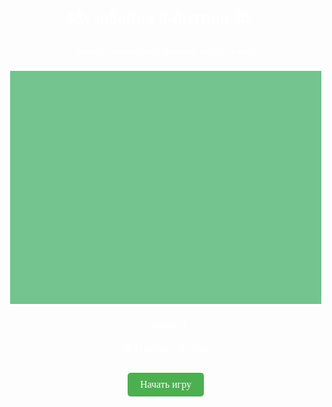 
<html lang="ru">
<head>
    <meta charset="UTF-8">
    <title>Мухобойка 8-бит 🪰🔨</title>
    <style>
        body {
            background: url('https://i.imgur.com/3ZQZQ9m.png') repeat;
            image-rendering: pixelated;
            text-align: center;
            font-family: 'Press Start 2P', cursive;
            color: white;
            overflow: hidden;
            margin: 0;
        }
        h1 {
            display: flex;
            justify-content: center;
            align-items: center;
            gap: 10px;
        }
        canvas {
            display: block;
            margin: 20px auto;
            border: 3px solid white;
            background: #73c48f;
            image-rendering: pixelated;
            cursor: crosshair;
        }
        #score-container, #timer-container {
            margin-top: 10px;
            font-size: 20px;
        }
        #message {
            position: absolute;
            top: 50%;
            left: 50%;
            transform: translate(-50%, -50%);
            font-size: 24px;
            display: none;
            background-color: rgba(0, 0, 0, 0.7);
            padding: 20px;
            border-radius: 10px;
        }
        button {
            margin-top: 20px;
            padding: 10px 20px;
            font-family: 'Press Start 2P', cursive;
            background-color: #4CAF50;
            border: none;
            color: white;
            font-size: 16px;
            cursor: pointer;
            border-radius: 5px;
        }
        button:hover {
            background-color: #45a049;
        }
        #start-screen {
            display: block;
        }
    </style>
    <link href="https://fonts.googleapis.com/css2?family=Press+Start+2P&display=swap" rel="stylesheet">
</head>
<body>
    <h1>Мухобойка 8-битная 🪰🔨</h1>
    <p>Лови мух мухобойкой! Нажмите, чтобы ударить.</p>
    <canvas id="gameCanvas" width="800" height="600"></canvas>
    <div id="score-container">Очки: <span id="score">0</span></div>
    <div id="timer-container">⏳ Время: <span id="timer">30</span> сек</div>
    <div id="message">
        Игра окончена! Счет: <span id="final-score">0</span>
        <button id="restart-button">Перезапустить</button>
    </div>
    <div id="start-screen">
        <button id="start-button">Начать игру</button>
    </div>
    <script>
        const canvas = document.getElementById("gameCanvas");
        const ctx = canvas.getContext("2d");

        let score = 0;
        let timeLeft = 30;
        let gameOver = false;
        let paused = false;
        let gameStarted = false;

        // Разные виды мух 🪰
        const flyImages = [
            'https://i.imgur.com/F2K4R6J.png',
            'https://i.imgur.com/a6yXNvJ.png',
            'https://i.imgur.com/ZvXxVvC.png'
        ];

        let flyImage = new Image();
        flyImage.src = flyImages[Math.floor(Math.random() * flyImages.length)];

        let swatterImage = new Image();
        swatterImage.src = 'https://i.imgur.com/YhTG8xZ.png';

        // Звуки
        let hitSound = new Audio('https://www.myinstants.com/media/sounds/cartoon-bird-whistle.mp3'); // Новый звук удара
        let missSound = new Audio('https://www.fesliyanstudios.com/play-mp3/1257'); // Звук промаха
        let bgMusic = new Audio('https://www.myinstants.com/media/sounds/8-bit-music.mp3');
        bgMusic.loop = true;

        let fly = { x: Math.random() * 760, y: Math.random() * 560, speed: 2 }; // Учитываем новый размер холста
        let mouseX = 0, mouseY = 0;
        let swatterAnimation = false;

        function drawFly() {
            ctx.clearRect(0, 0, canvas.width, canvas.height);
            ctx.drawImage(flyImage, fly.x, fly.y, 40, 40);

            if (swatterAnimation) {
                ctx.save();
                ctx.translate(mouseX, mouseY);
                ctx.rotate(-0.3);
                ctx.drawImage(swatterImage, -20, -20, 40, 40);
                ctx.restore();

                setTimeout(() => {
                    swatterAnimation = false;
                    drawFly();
                }, 100);
            } else {
                ctx.drawImage(swatterImage, mouseX - 20, mouseY - 20, 40, 40);
            }
        }

        function moveFly() {
            if (gameOver || paused || !gameStarted) return;
            fly.x += (Math.random() - 0.5) * fly.speed * 2;
            fly.y += (Math.random() - 0.5) * fly.speed * 2;
            fly.x = Math.max(0, Math.min(fly.x, canvas.width - 40)); // Учитываем новый размер холста
            fly.y = Math.max(0, Math.min(fly.y, canvas.height - 40)); // Учитываем новый размер холста
            drawFly();
        }

        function hitFly(event) {
            if (gameOver || paused || !gameStarted) return;
            const rect = canvas.getBoundingClientRect();
            mouseX = event.clientX - rect.left;
            mouseY = event.clientY - rect.top;

            if (mouseX >= fly.x && mouseX <= fly.x + 40 && mouseY >= fly.y && mouseY <= fly.y + 40) {
                score++;
                document.getElementById("score").textContent = score;
                fly = { x: Math.random() * 760, y: Math.random() * 560, speed: Math.min(fly.speed + 0.2, 7) };
                flyImage.src = flyImages[Math.floor(Math.random() * flyImages.length)];
                hitSound.play();
            } else {
                missSound.play();
            }

            swatterAnimation = true;
            drawFly();
        }

        function countdown() {
            if (timeLeft > 0 && !paused && gameStarted) {
                timeLeft--;
                document.getElementById("timer").textContent = timeLeft;
            } else if (timeLeft <= 0) {
                gameOver = true;
                clearInterval(flyInterval);
                clearInterval(timerInterval);
                document.getElementById("message").style.display = "block";
                document.getElementById("final-score").textContent = score;
                bgMusic.pause();
            }
        }

        canvas.addEventListener("mousemove", (event) => {
            const rect = canvas.getBoundingClientRect();
            mouseX = event.clientX - rect.left;
            mouseY = event.clientY - rect.top;
        });

        canvas.addEventListener("click", hitFly);
        canvas.addEventListener("touchstart", (event) => {
            event.preventDefault();
            const touch = event.touches[0];
            const rect = canvas.getBoundingClientRect();
            mouseX = touch.clientX - rect.left;
            mouseY = touch.clientY - rect.top;
            hitFly(event);
        });

        document.addEventListener("keydown", (event) => {
            if (event.key === "p" || event.key === "P") {
                paused = !paused;
                if (paused) {
                    bgMusic.pause();
                } else {
                    bgMusic.play();
                }
            }
        });

        document.getElementById("restart-button").addEventListener("click", () => {
            score = 0;
            timeLeft = 30;
            document.getElementById("score").textContent = score;
            document.getElementById("timer").textContent = timeLeft;
            fly = { x: Math.random() * 760, y: Math.random() * 560, speed: 2 };
            gameOver = false;
            document.getElementById("message").style.display = "none";
            flyInterval = setInterval(moveFly, 50);
            timerInterval = setInterval(countdown, 1000);
            bgMusic.play();
        });

        document.getElementById("start-button").addEventListener("click", () => {
            gameStarted = true;
            document.getElementById("start-screen").style.display = "none";
            bgMusic.play();
        });

        let flyInterval = setInterval(moveFly, 50);
        let timerInterval = setInterval(countdown, 1000);
    </script>
</body>
</html>
